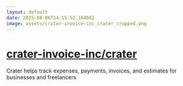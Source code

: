 ```yaml
---
layout: default
date: 2025-08-06T14:15:52.104082
image: assets/crater-invoice-inc_crater_cropped.png
---
```


# [crater-invoice-inc/crater](https://github.com/crater-invoice-inc/crater)

Crater helps track expenses, payments, invoices, and estimates for businesses and freelancers
